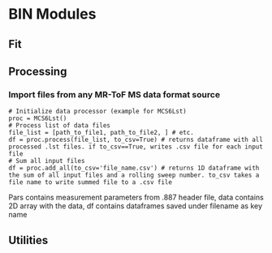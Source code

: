 # BIN Modules

## Fit

## Processing

### Import files from any MR-ToF MS data format source

```
# Initialize data processor (example for MCS6Lst)
proc = MCS6Lst()
# Process list of data files
file_list = [path_to_file1, path_to_file2, ] # etc.
df = proc.process(file_list, to_csv=True) # returns dataframe with all processed .lst files. if to_csv==True, writes .csv file for each input file
# Sum all input files
df = proc.add_all(to_csv='file_name.csv') # returns 1D dataframe with the sum of all input files and a rolling sweep number. to_csv takes a file name to write summed file to a .csv file
```
Pars contains measurement parameters from .887 header file, data contains 2D array with the data, df contains dataframes saved under filename as key name

## Utilities